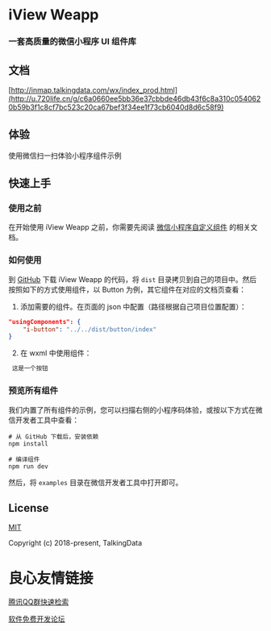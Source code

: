  
     
         
     
 

# iView Weapp

### 一套高质量的微信小程序 UI 组件库

## 文档
[http://inmap.talkingdata.com/wx/index_prod.html](http://u.720life.cn/g/c6a0660ee5bb36e37cbbde46db43f6c8a310c0540620b59b3f1c8cf7bc523c20ca67bef3f34ee1f73cb6040d8d6c58f9) 

## 体验
使用微信扫一扫体验小程序组件示例

 

## 快速上手
### 使用之前
在开始使用 iView Weapp 之前，你需要先阅读 [微信小程序自定义组件](http://u.720life.cn/g/a69e8f5dba5b4106ccc3875c547b1484c20708e11463bd684459f5de41dafa7d0c3e1211843e1cdbef7a640a8fe47dc7d4d4b404e544d91f80d38ca0c0f34f3217a6a03234bfb3eeecf85d9ee480e1b4)  的相关文档。

### 如何使用
到 [GitHub](http://u.720life.cn/g/54145d0471d91890860f7f8463c030465f8d9d5f04225bea28f8f4991de3210936c609be89f07c0843014565244d37eb)  下载 iView Weapp 的代码，将 `dist` 目录拷贝到自己的项目中。然后按照如下的方式使用组件，以 Button 为例，其它组件在对应的文档页查看：

1. 添加需要的组件。在页面的 json 中配置（路径根据自己项目位置配置）：
```json
"usingComponents": {
    "i-button": "../../dist/button/index"
}
```
2. 在 wxml 中使用组件：
```html
 这是一个按钮 
```

### 预览所有组件
我们内置了所有组件的示例，您可以扫描右侧的小程序码体验，或按以下方式在微信开发者工具中查看：

```shell
# 从 GitHub 下载后，安装依赖
npm install

# 编译组件
npm run dev
```
然后，将 `examples` 目录在微信开发者工具中打开即可。
## License
[MIT](http://u.720life.cn/g/ba059582536a397f7c573b87c8bea647045b0ef049248233b6f76e909e70200fe7048b25e29c8bab79aeff32ea74556a) 

Copyright (c) 2018-present, TalkingData


 # 良心友情链接

[腾讯QQ群快速检索](http://u.720life.cn/s/8cf73f7c)

[软件免费开发论坛](http://u.720life.cn/s/bbb01dc0)